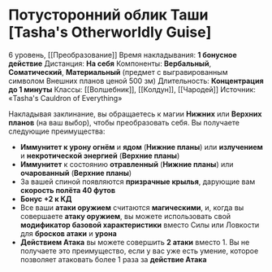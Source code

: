 # Потусторонний облик Таши [Tasha's Otherworldly Guise]
6 уровень, [[Преобразование]]
Время накладывания: **1 бонусное действие**
Дистанция: **На себя**
Компоненты: **Вербальный**, **Соматический**, **Материальный** (предмет с выгравированным символом Внешних планов ценой 500 зм)
Длительность: **Концентрация до 1 минуты**
Классы: [[Волшебник]], [[Колдун]], [[Чародей]]
Источник: «Tasha's Cauldron of Everything»

Накладывая заклинание, вы обращаетесь к магии **Нижних** или **Верхних планов** (на ваш выбор), чтобы преобразовать себя. Вы получаете следующие преимущества:

- **Иммунитет к урону огнём** и **ядом** (**Нижние планы**) или **излучением** и **некротической энергией** (**Верхние планы**)
- **Иммунитет** к состоянию **отравленный** (**Нижние планы**) или **очарованный** (**Верхние планы**)
- За вашей спиной появляются **призрачные крылья**, дарующие вам **скорость полёта 40 футов**
- **Бонус +2 к КД**
- Все ваши **атаки оружием** считаются **магическими**, и, когда вы совершаете **атаку оружием**, вы можете использовать свой **модификатор базовой характеристики** вместо Силы или Ловкости для **бросков атаки** и **урона**
- **Действием Атака** вы можете совершить **2 атаки** вместо 1. Вы не получаете это преимущество, если у вас уже есть умение, которое позволяет атаковать более 1 раза за **действие Атака**